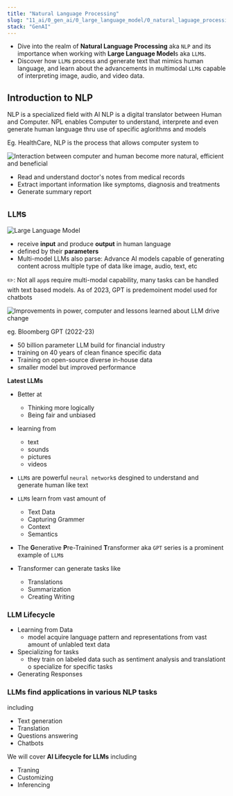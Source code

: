 ```yaml
---
title: "Natural Language Processing"
slug: "11_ai/0_gen_ai/0_large_language_model/0_natural_laguage_processing"
stack: "GenAI"
---
```


- Dive into the realm of **Natural Language Processing** aka `NLP` and its importance when working with **Large Language Model**s aka `LLM`s.
- Discover how `LLM`s process and generate text that mimics human language, and learn about the advancements in multimodal `LLM`s capable of interpreting image, audio, and video data.

## Introduction to NLP

NLP is a specialized field with AI
NLP is a digital translator between Human and Computer.
NPL enables Computer to understand, interprete and even generate human language thru use of specific aglorithms and models

Eg. HealthCare, NLP is the process that allows computer system to

![Interaction between computer and human become more natural, efficient and beneficial](../../../../../src/images/ai/gen_ai/gi-2.png)

- Read and understand doctor's notes from medical records
- Extract important information like symptoms, diagnosis and treatments
- Generate summary report

## `LLM`s

![Large Language Model](../../../../../src/images/ai/gen_ai/gi-3.png)

- receive **input** and produce **output** in human language
- defined by their **parameters**
- Multi-model LLMs also parse: Advance AI models capable of generating content across multiple type of data like image, audio, text, etc

✏️: Not all `app`s require multi-modal capability, many tasks can be handled with text based models. As of 2023, GPT is predemoinent model used for chatbots

![Improvements in power, computer and lessons learned about LLM drive change](../../../../../src/images/ai/gen_ai/gi-1.png)

eg. Bloomberg GPT (2022-23)

- 50 billion parameter LLM build for financial industry
- training on 40 years of clean finance specific data
- Training on open-source diverse in-house data
- smaller model but improved performance

**Latest LLMs**

- Better at
  - Thinking more logically
  - Being fair and unbiased
- learning from
  - text
  - sounds
  - pictures
  - videos
- `LLM`s are powerful `neural network`s desgined to understand and generate human like text
- `LLM`s learn from vast amount of

  - Text Data
  - Capturing Grammer
  - Context
  - Semantics

- The **G**enerative **P**re-Trainined **T**ransformer aka `GPT` series is a prominent example of `LLM`s

- Transformer can generate tasks like
  - Translations
  - Summarization
  - Creating Writing

### LLM Lifecycle

- Learning from Data
  - model acquire language pattern and representations from vast amount of unlabled text data
- Specializing for tasks
  - they train on labeled data such as sentiment analysis and translationt o specialize for specific tasks
- Generating Responses

### LLMs find applications in various NLP tasks

including

- Text generation
- Translation
- Questions answering
- Chatbots

We will cover **AI Lifecycle for LLMs** including

- Traning
- Customizing
- Inferencing
